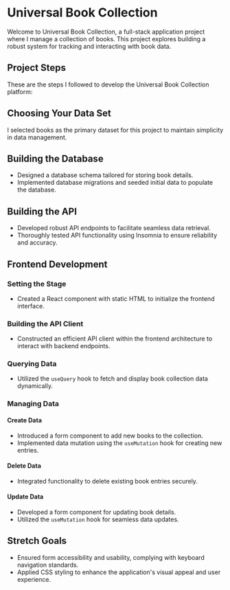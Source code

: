 # Universal Book Collection

Welcome to Universal Book Collection, a full-stack application project where I manage a collection of books. This project explores building a robust system for tracking and interacting with book data.

## Project Steps

These are the steps I followed to develop the Universal Book Collection platform:

## Choosing Your Data Set

I selected books as the primary dataset for this project to maintain simplicity in data management.

## Building the Database

- Designed a database schema tailored for storing book details.
- Implemented database migrations and seeded initial data to populate the database.

## Building the API

- Developed robust API endpoints to facilitate seamless data retrieval.
- Thoroughly tested API functionality using Insomnia to ensure reliability and accuracy.

## Frontend Development

### Setting the Stage

- Created a React component with static HTML to initialize the frontend interface.

### Building the API Client

- Constructed an efficient API client within the frontend architecture to interact with backend endpoints.

### Querying Data

- Utilized the `useQuery` hook to fetch and display book collection data dynamically.

### Managing Data

#### Create Data

- Introduced a form component to add new books to the collection.
- Implemented data mutation using the `useMutation` hook for creating new entries.

#### Delete Data

- Integrated functionality to delete existing book entries securely.

#### Update Data

- Developed a form component for updating book details.
- Utilized the `useMutation` hook for seamless data updates.

## Stretch Goals

- Ensured form accessibility and usability, complying with keyboard navigation standards.
- Applied CSS styling to enhance the application's visual appeal and user experience.

